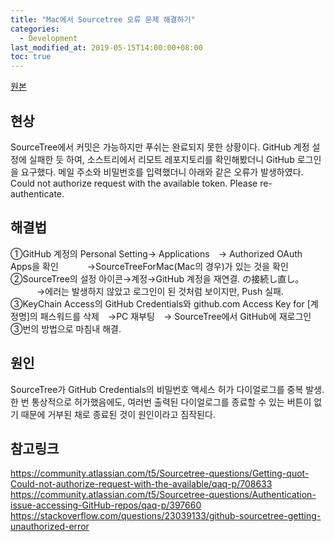 ```yaml
---
title: "Mac에서 Sourcetree 오류 문제 해결하기"
categories: 
  - Development
last_modified_at: 2019-05-15T14:00:00+08:00
toc: true
---
```


[원본](https://qiita.com/iKimishima/items/387ccd8b2172c683c5ea)

현상
----
SourceTree에서 커밋은 가능하지만 푸쉬는 완료되지 못한 상황이다. 
GitHub 계정 설정에 실패한 듯 하여, 소스트리에서 리모트 레포지토리를 확인해봤더니 GitHub 로그인을 요구했다. 
메일 주소와 비밀번호를 입력했더니 아래와 같은 오류가 발생하였다. 
Could not authorize request with the available token. Please re-authenticate.


해결법
------
①GitHub 계정의 Personal Setting→ Applications　→ Authorized OAuth Apps을 확인
　　　→SourceTreeForMac(Mac의 경우)가 있는 것을 확인 
②SourceTree의 설정 아이콘→계정→GitHub 계정을 재연결. の接続し直し。
　　　→에러는 발생하지 않았고 로그인이 된 것처럼 보이지만, Push 실패.
③KeyChain Access의 GitHub Credentials와 github.com Access Key for [계정명]의 패스워드를 삭제　→PC 재부팅　→ SourceTree에서 GitHub에 재로그인 
③번의 방법으로 마침내 해결.


원인
----
SourceTree가 GitHub Credentials의 비밀번호 액세스 허가 다이얼로그를 중복 발생.
한 번 통상적으로 허가했음에도, 여러번 출력된 다이얼로그를 종료할 수 있는 버튼이 없기 때문에 거부된 채로 종료된 것이 원인이라고 짐작된다. 


참고링크
-------
https://community.atlassian.com/t5/Sourcetree-questions/Getting-quot-Could-not-authorize-request-with-the-available/qaq-p/708633
https://community.atlassian.com/t5/Sourcetree-questions/Authentication-issue-accessing-GitHub-repos/qaq-p/397660
https://stackoverflow.com/questions/23039133/github-sourcetree-getting-unauthorized-error
